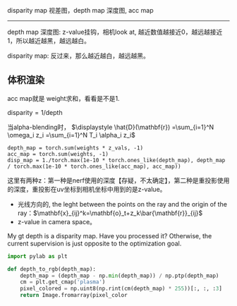 disparity map 视差图，depth map 深度图, acc map 

---

depth map 深度图: z-value挂钩，相机look at, 越近数值越接近0，越远越接近1，所以越近越黑，越远越白。

disparity map: 反过来，那么越近越白，越远越黑。

## 体积渲染

acc map就是 weight求和，看看是不是1.

$\text{disparity} = 1 / \text{depth}$

当alpha-blending时， $\displaystyle \hat{D}(\mathbf{r}) =\sum_{i=1}^N \omega_i z_i =\sum_{i=1}^N T_i \alpha_i z_i$
```
depth_map = torch.sum(weights * z_vals, -1)
acc_map = torch.sum(weights, -1)
disp_map = 1./torch.max(1e-10 * torch.ones_like(depth_map), depth_map / torch.max(1e-10 * torch.ones_like(acc_map), acc_map))
```

这里有两种z：第一种是nerf使用的深度【存疑，不太确定】，第二种是重投影使用的深度，重投影在uv坐标到相机坐标中用到的是z-value。
- 光线方向的, the leght between the points on the ray and the origin of the ray：$\mathbf{x}_{ij}^k=\mathbf{o}_t+z_k\bar{\mathbf{r}}_{ij}$
- z-value in camera space。

My gt depth is a disparity map. Have you processed it? Otherwise, the current supervision is just opposite to the optimization goal.


```python
import pylab as plt

def depth_to_rgb(depth_map):   
    depth_map = (depth_map - np.min(depth_map)) / np.ptp(depth_map)
    cm = plt.get_cmap('plasma')
    pixel_colored = np.uint8(np.rint(cm(depth_map) * 255))[:, :, :3]
    return Image.fromarray(pixel_color
```